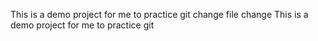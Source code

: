 This is a demo project for me to practice git
change
file change
This is a demo project for me to practice git
